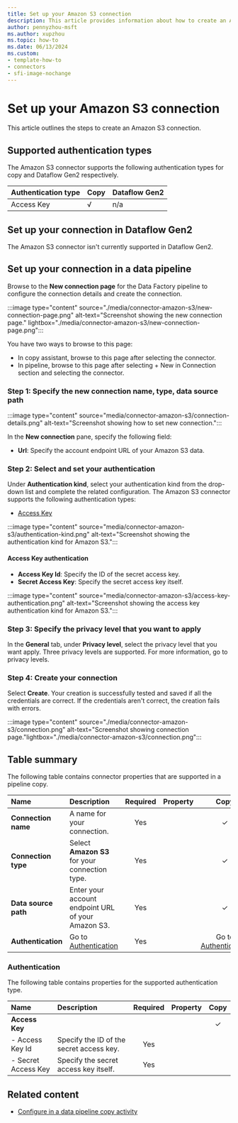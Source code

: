 ```yaml
---
title: Set up your Amazon S3 connection
description: This article provides information about how to create an Amazon S3 connection in Microsoft Fabric.
author: pennyzhou-msft
ms.author: xupzhou
ms.topic: how-to
ms.date: 06/13/2024
ms.custom:
- template-how-to
- connectors
- sfi-image-nochange
---
```


# Set up your Amazon S3 connection

This article outlines the steps to create an Amazon S3 connection.

## Supported authentication types

The Amazon S3 connector supports the following authentication types for copy and Dataflow Gen2 respectively.  

|Authentication type |Copy |Dataflow Gen2 |
|:---|:---|:---|
|Access Key| √| n/a|

## Set up your connection in Dataflow Gen2

The Amazon S3 connector isn't currently supported in Dataflow Gen2.

## Set up your connection in a data pipeline

Browse to the **New connection page** for the Data Factory pipeline to configure the connection details and create the connection.

:::image type="content" source="./media/connector-amazon-s3/new-connection-page.png" alt-text="Screenshot showing the new connection page." lightbox="./media/connector-amazon-s3/new-connection-page.png":::

You have two ways to browse to this page:

- In copy assistant, browse to this page after selecting the connector.
- In pipeline, browse to this page after selecting + New in Connection section and selecting the connector.

### Step 1: Specify the new connection name, type, data source path

   :::image type="content" source="media/connector-amazon-s3/connection-details.png" alt-text="Screenshot showing how to set new connection.":::

In the **New connection** pane, specify the following field:

- **Url**: Specify the account endpoint URL of your Amazon S3 data.

### Step 2:  Select and set your authentication

Under **Authentication kind**, select your authentication kind from the drop-down list and complete the related configuration. The Amazon S3 connector supports the following authentication types:

- [Access Key](#access-key-authentication)

:::image type="content" source="media/connector-amazon-s3/authentication-kind.png" alt-text="Screenshot showing the authentication kind for Amazon S3.":::

#### Access Key authentication

- **Access Key Id**: Specify the ID of the secret access key.
- **Secret Access Key**: Specify the secret access key itself.

:::image type="content" source="media/connector-amazon-s3/access-key-authentication.png" alt-text="Screenshot showing the access key authentication kind for Amazon S3.":::

### Step 3: Specify the privacy level that you want to apply

In the **General** tab, under **Privacy level**, select the privacy level that you want apply. Three privacy levels are supported. For more information, go to privacy levels.

### Step 4: Create your connection

Select **Create**. Your creation is successfully tested and saved if all the credentials are correct. If the credentials aren't correct, the creation fails with errors.

:::image type="content" source="./media/connector-amazon-s3/connection.png" alt-text="Screenshot showing connection page."lightbox="./media/connector-amazon-s3/connection.png":::

## Table summary

The following table contains connector properties that are supported in a pipeline copy.

|Name|Description|Required|Property|Copy|
|:---|:---|:---:|:---|:---:|
|**Connection name**|A name for your connection.|Yes||✓|
|**Connection type**|Select **Amazon S3** for your connection type.|Yes||✓|
|**Data source path**|Enter your account endpoint URL of your Amazon S3.|Yes||✓|
|**Authentication**|Go to [Authentication](#authentication) |Yes||Go to [Authentication](#authentication)|

### Authentication

The following table contains properties for the supported authentication type.

|Name|Description|Required|Property|Copy|
|:---|:---|:---:|:---|:---:|
|**Access Key**||||✓|
|- Access Key Id|Specify the ID of the secret access key.|Yes |||
|- Secret Access Key|Specify the secret access key itself.|Yes |||

## Related content

- [Configure in a data pipeline copy activity](connector-amazon-s3-copy-activity.md)
